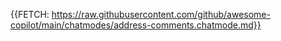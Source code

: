 {{FETCH: https://raw.githubusercontent.com/github/awesome-copilot/main/chatmodes/address-comments.chatmode.md}}
